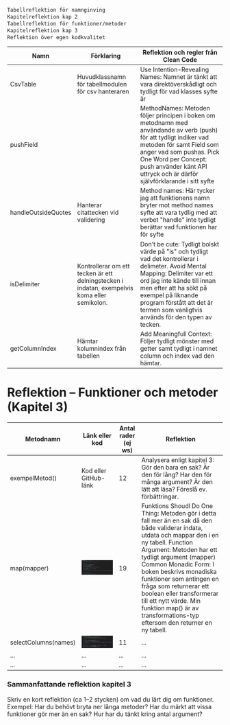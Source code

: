     Tabellreflektion för namnginving
    Kapitelreflektion kap 2
    Tabellreflektion för funktioner/metoder
    Kapitelreflektion kap 3
    Reflektion över egen kodkvalitet

   | Namn | Förklaring | Reflektion och regler från Clean Code |
|------|------------|---------------------------------------|
|  CsvTable |    Huvudklassnamn för tabellmodulen för csv hanteraren |Use Intention-Revealing Names: Namnet är tänkt att vara direktöverskådligt och tydligt för vad klasses syfte är|
| pushField  |         | MethodNames: Metoden följer principen i boken om metodnamn med användande av verb (push) för att tydligt indiker vad metoden för samt Field som anger vad som pushas. Pick One Word  per Concept: push använder känt API uttryck och är därför självförklarande i sitt syfte|
|  handleOutsideQuotes | Hanterar citattecken vid validering       | Method names: Här tycker jag att funktionens namn bryter mot method names syfte att vara tydlig med att verbet "handle" inte tydligt berättar vad funktionen har för syfte |
| isDelimiter | Kontrollerar om ett tecken är ett delningstecken i indatan, exempelvis koma eller semikolon.| Don't be cute: Tydligt bolskt värde på "is" och tydligt vad det kontrollerar i delimeter. Avoid Mental Mapping: Delimiter var ett ord jag inte kände till innan men efter att ha sökt på exempel på liknande program förstått att det är termen som vanligtvis används för den typen av tecken.  |
| getColumnIndex | Hämtar kolumnindex från tabellen| Add Meaningfull Context: Följer tydligt mönster med getter samt tydligt i namnet column och index vad den hämtar. |

# Reflektion – Funktioner och metoder (Kapitel 3)

| Metodnamn | Länk eller kod | Antal rader (ej ws) | Reflektion |
|-----------|----------------|---------------------|------------|
| exempelMetod() | Kod eller GitHub-länk | 12 | Analysera enligt kapitel 3: Gör den bara en sak? Är den för lång? Har den för många argument? Är den lätt att läsa? Föreslå ev. förbättringar. |
| map(mapper) | ![kod](image.png) | 19 | Funktions Shoudl Do One Thing: Metoden gör i detta fall mer än en sak då den både validerar indata, utdata och mappar den i en ny tabell. Function Argument: Metoden har ett tydligt argument (mapper) Common Monadic Form: I boken beskrivs monadiska funktioner som antingen en fråga som returnerar ett boolean eller transformerar till ett nytt värde. Min funktion map() är av transformations-typ eftersom den returner en ny tabell.|
| selectColumns(names) | ![kod](image-1.png) | 11 | ... |
| ... | ... | ... | ... |
| ... | ... | ... | ... |

### Sammanfattande reflektion kapitel 3
Skriv en kort reflektion (ca 1–2 stycken) om vad du lärt dig om funktioner.  
Exempel: Har du behövt bryta ner långa metoder? Har du märkt att vissa funktioner gör mer än en sak? Hur har du tänkt kring antal argument?  


